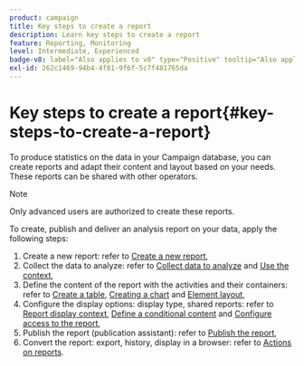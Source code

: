 ```yaml
---
product: campaign
title: Key steps to create a report
description: Learn key steps to create a report
feature: Reporting, Monitoring
level: Intermediate, Experienced
badge-v8: label="Also applies to v8" type="Positive" tooltip="Also applies to Campaign v8"
exl-id: 262c1469-94b4-4f81-9f6f-5c7f481765da
---
```

# Key steps to create a report{#key-steps-to-create-a-report}

 

To produce statistics on the data in your Campaign database, you can create reports and adapt their content and layout based on your needs. These reports can be shared with other operators.

>[!NOTE]
>
>Only advanced users are authorized to create these reports.

To create, publish and deliver an analysis report on your data, apply the following steps:

1. Create a new report: refer to [Create a new report](../../reporting/using/creating-a-new-report.md),
1. Collect the data to analyze: refer to [Collect data to analyze](../../reporting/using/collecting-data-to-analyze.md) and [Use the context](../../reporting/using/using-the-context.md),
1. Define the content of the report with the activities and their containers: refer to [Create a table](../../reporting/using/creating-a-table.md), [Creating a chart](../../reporting/using/creating-a-chart.md) and [Element layout](../../reporting/using/element-layout.md),
1. Configure the display options: display type, shared reports: refer to [Report display context](../../reporting/using/configuring-access-to-the-report.md#report-display-context), [Define a conditional content](../../reporting/using/defining-a-conditional-content.md) and [Configure access to the report](../../reporting/using/configuring-access-to-the-report.md),
1. Publish the report (publication assistant): refer to [Publish the report](../../reporting/using/configuring-access-to-the-report.md#publishing-the-report),
1. Convert the report: export, history, display in a browser: refer to [Actions on reports](../../reporting/using/actions-on-reports.md).
